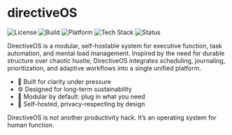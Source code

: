 # directiveOS
![License](https://img.shields.io/github/license/directiveos/directiveos?style=flat-square)
![Build](https://img.shields.io/github/actions/workflow/status/directiveos/directiveos/ci.yml?label=build&style=flat-square)
![Platform](https://img.shields.io/badge/platform-self--hosted-informational?style=flat-square)
![Tech Stack](https://img.shields.io/badge/built_with-Rust_•_React_•_Postgres-blue?style=flat-square)
![Status](https://img.shields.io/badge/status-pre--alpha-orange?style=flat-square)

DirectiveOS is a modular, self-hostable system for executive function, task automation, and mental load management. Inspired by the need for durable structure over chaotic hustle, DirectiveOS integrates scheduling, journaling, prioritization, and adaptive workflows into a single unified platform.

- 🧠 Built for clarity under pressure
- ⚙️ Designed for long-term sustainability
- 🧩 Modular by default: plug in what you need
- 🔐 Self-hosted, privacy-respecting by design

DirectiveOS is not another productivity hack. It’s an operating system for human function.
